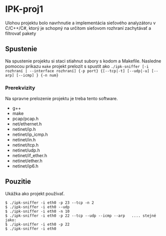 # IPK-proj1

Ulohou projektu bolo navrhnutie a implementácia sieťového analyzátoru v C/C++/C#, ktorý je schopný na určitom sieťovom rozhraní zachytávať a filtrovať pakety

## Spustenie

Na spustenie projektu si staci stiahnut subory s kodom a Makefile. Nasledne pomocou prikazu `make` projekt prelozit s spustit ako `./ipk-sniffer [-i rozhraní | --interface rozhraní] {-p ­­port} {[--tcp|-t] [--udp|-u] [--arp] [--icmp] } {-n num}`

### Prerekvizity

Na spravne prelozenie projektu je treba tento software.

- g++
- make
- pcap/pcap.h
- net/ethernet.h
- netinet/ip.h
- netinet/ip_icmp.h
- netinet/in.h
- netinet/tcp.h
- netinet/udp.h
- netinet/if_ether.h
- netinet/ether.h
- netinet/ip6.h

## Pouzitie

Ukážka ako projekt používať.

```
$ ./ipk-sniffer -i eth0 -p 23 --tcp -n 2
$ ./ipk-sniffer -i eth0 --udp
$ ./ipk-sniffer -i eth0 -n 10
$ ./ipk-sniffer -i eth0 -p 22 --tcp --udp --icmp --arp   .... stejné jako:
$ ./ipk-sniffer -i eth0 -p 22
$ ./ipk-sniffer -i eth0
```
